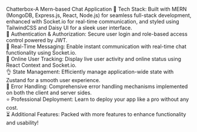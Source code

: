Chatterbox-A Mern-based Chat Application
🌟 Tech Stack: Built with MERN (MongoDB, Express.js, React, Node.js) for seamless full-stack development, enhanced with Socket.io for real-time communication, and styled using TailwindCSS and Daisy UI for a sleek user interface. <br>
🎃 Authentication & Authorization: Secure user login and role-based access control powered by JWT.<br>
👾 Real-Time Messaging: Enable instant communication with real-time chat functionality using Socket.io.<br>
🚀 Online User Tracking: Display live user activity and online status using React Context and Socket.io.<br>
👌 State Management: Efficiently manage application-wide state with Zustand for a smooth user experience.<br>
🐞 Error Handling: Comprehensive error handling mechanisms implemented on both the client and server sides.<br>
⭐ Professional Deployment: Learn to deploy your app like a pro without any cost.<br>
⏳ Additional Features: Packed with more features to enhance functionality and usability!<br>







